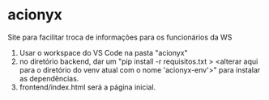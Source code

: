 # acionyx
Site para facilitar troca de informações para os funcionários da WS

1) Usar o workspace do VS Code na pasta "acionyx"
2) no diretório backend, dar um "pip install -r requisitos.txt > <alterar aqui para o diretório do venv atual com o nome 'acionyx-env'>" para instalar as dependências.
3) frontend/index.html será a página inicial.